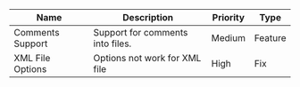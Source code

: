 |       Name     |           Description            | Priority | Type |
|----------------|----------------------------------|----------|------|
| Comments Support | Support for comments into files. | Medium | Feature |
| XML File Options | Options not work for XML file | High | Fix |

